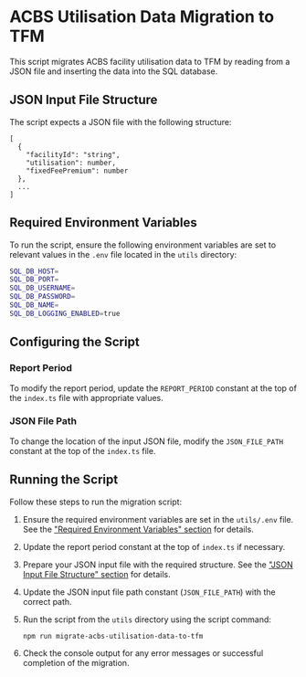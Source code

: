 # ACBS Utilisation Data Migration to TFM

This script migrates ACBS facility utilisation data to TFM by reading from a JSON file and inserting the data into the SQL database.

## JSON Input File Structure

The script expects a JSON file with the following structure:

```
[
  {
    "facilityId": "string",
    "utilisation": number,
    "fixedFeePremium": number
  },
  ...
]
```

## Required Environment Variables

To run the script, ensure the following environment variables are set to relevant values in the `.env` file located in the `utils` directory:

```sh
SQL_DB_HOST=
SQL_DB_PORT=
SQL_DB_USERNAME=
SQL_DB_PASSWORD=
SQL_DB_NAME=
SQL_DB_LOGGING_ENABLED=true
```

## Configuring the Script

### Report Period

To modify the report period, update the `REPORT_PERIOD` constant at the top of the `index.ts` file with appropriate values.

### JSON File Path

To change the location of the input JSON file, modify the `JSON_FILE_PATH` constant at the top of the `index.ts` file.

## Running the Script

Follow these steps to run the migration script:

1. Ensure the required environment variables are set in the `utils/.env` file. See the ["Required Environment Variables" section](#required-environment-variables) for details.
2. Update the report period constant at the top of `index.ts` if necessary.
3. Prepare your JSON input file with the required structure. See the ["JSON Input File Structure" section](#json-input-file-structure) for details.
4. Update the JSON input file path constant (`JSON_FILE_PATH`) with the correct path.
5. Run the script from the `utils` directory using the script command:

    `npm run migrate-acbs-utilisation-data-to-tfm`

6. Check the console output for any error messages or successful completion of the migration.
